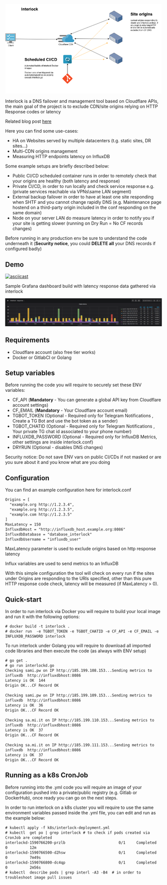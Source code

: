 ![](imgs/interlock-scheme.png?raw=true)

Interlock is a DNS failover and management tool based on Cloudflare APIs, the main goal of the project is to exclude CDN/site origins relying on HTTP Response codes or latency

Related blog post [here](https://sami.pw/blog/2020-05-30-automatic-failover-interlock)

Here you can find some use-cases:
- HA on Websites served by multiple datacenters (t.g. static sites, DR sites...)
- Multi-CDN origins management
- Measuring HTTP endpoints latency on InfluxDB

Some example setups are briefly described below:
- Public CI/CD scheduled container runs in order to remotely check that your origins are healthy (both latency and response)
- Private CI/CD, in order to run locally and check service response e.g. (private services reachable via VPNs\same LAN segment)
- External backup failover in order to have at least one site responding when SHTF and you cannot change rapidly DNS (e.g. Maintenance page hostend on a third-party origin included in the conf responding on the same domain)
- Node on your server LAN do measure latency in order to notify you if your site is getting slower (running on Dry Run = No CF records changes)

Before running in any production env be sure to understand the code underneath it (**Security notice**, you could **DELETE all** your DNS records if configured badly)

## Demo
[![asciicast ](https://asciinema.org/a/335086.png)](https://asciinema.org/a/335086)

Sample Grafana dashboard build with latency response data gathered via interlock

![](imgs/interlock-grafana.png?raw=true)

## Requirements
- Cloudflare account (also free tier works)
- Docker or GitlabCI or Golang


## Setup variables
Before running the code you will require to securely set these ENV variables:
- CF_API (**Mandatory** - You can generate a global API key from Cloudflare account settings)
- CF_EMAIL (**Mandatory** - Your Cloudflare account email)
- TGBOT_TOKEN  (Optional - Required only for Telegram Notifications , Create a TG Bot and use the bot token as a sender)
- TGBOT_CHATID (Optional - Required only for Telegram Notifications , Your private TG chat id associated to your phone number)
- INFLUXDB_PASSWORD (Optional - Required only for InfluxDB Metrics, other settings are inside interlock.conf)
- DRYRUN (Optional - disables DNS changes)

Security notice: Do not save ENV vars on public CI/CDs if not masked or are you sure about it and you know what are you doing 

## Configuration
You can find an example configuration here for interlock.conf
```
Origins = [
  "example.org http://1.2.3.4",
  "example.org http://1.2.3.5",
  "example.com http://1.2.3.5"
]
MaxLatency = 150
InfluxdbHost = "http://influxdb_host.example.org:8086"
InfluxdbDatabase = "database_interlock"
InfluxdbUsername = "influxdb_user"
```

MaxLatency parameter is used to exclude origins based on http response latency

Influx variables are used to send metrics to an InfluxDB

With this simple configuration the tool will check on every run if the sites under Origins are responding to the URIs specified, other than this pure HTTP response code check, latency will be measured (if MaxLatency > 0).

## Quick-start

In order to run interlock via Docker you will require to build your local image and run it with the following options:
```
# docker build -t interlock .
# docker run  -e TGBOT_TOKEN -e TGBOT_CHATID -e CF_API -e CF_EMAIL -e INFLUXDB_PASSWORD interlock
```

To run interlock under Golang you will require to download all imported code libraries and then execute the code (as always with ENV setup)
```
# go get .
# go run interlockd.go
Checking sami.pw on IP http://185.199.108.153...Sending metrics to influxdb  http://influxdbhost:8086
Latency is OK  144
Origin OK...CF Record OK

Checking sami.pw on IP http://185.199.109.153...Sending metrics to influxdb  http://influxdbhost:8086
Latency is OK  36
Origin OK...CF Record OK

Checking sa.mi.it on IP http://185.199.110.153...Sending metrics to influxdb  http://influxdbhost:8086
Latency is OK  37
Origin OK...CF Record OK

Checking sa.mi.it on IP http://185.199.111.153...Sending metrics to influxdb  http://influxdbhost:8086
Latency is OK  37
Origin OK...CF Record OK
```

## Running as a k8s CronJob

Before running into the .yml code you will require an image of your configuration pushed into a private/public registry (e.g. Gitlab or DockerHub), once ready you can go on the next steps.

In order to run interlock on a k8s cluster you will require to use the same environment variables passed inside the .yml file, you can edit and run as the example below:
```
# kubectl apply -f k8s/interlock-deployment.yml
# kubectl  get po | grep interlock # to check if pods created via CronJob are completed
interlockd-1590766200-przlb                        0/1     Completed   0          12m
interlockd-1590766500-d2hsw                        0/1     Completed   0          7m49s
interlockd-1590766800-dc4qp                        0/1     Completed   0          2m56s
# kubectl  describe pods | grep interl -A3 -B4  # in order to troubleshoot image pull issues

```
